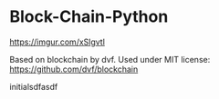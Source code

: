 # Block-Chain-Python

https://imgur.com/xSlgvtl

Based on blockchain by dvf.  Used under MIT license:  https://github.com/dvf/blockchain



initialsdfasdf